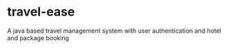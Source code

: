 # travel-ease
A java based travel management system with user authentication and hotel and package booking
